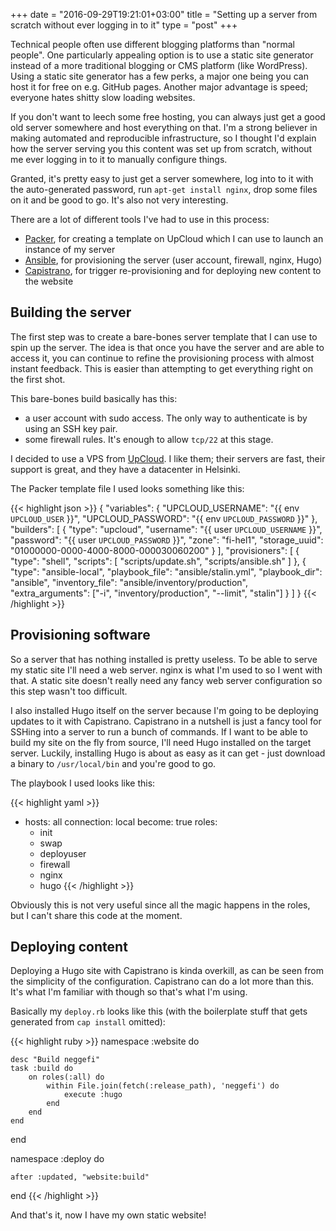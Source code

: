 +++
date = "2016-09-29T19:21:01+03:00"
title = "Setting up a server from scratch without ever logging in to it"
type = "post"
+++

Technical people often use different blogging platforms than "normal people". One particularly appealing option is to 
use a static site generator instead of a more traditional blogging or CMS platform (like WordPress). Using a static 
site generator has a few perks, a major one being you can host it for free on e.g. GitHub pages. Another major 
advantage is speed; everyone hates shitty slow loading websites.

If you don't want to leech some free hosting, you can always just get a good old server somewhere and host everything 
on that. I'm a strong believer in making automated and reproducible infrastructure, so I thought I'd explain how the 
server serving you this content was set up from scratch, without me ever logging in to it to manually configure things.

Granted, it's pretty easy to just get a server somewhere, log into to it with the auto-generated password, run 
`apt-get install nginx`, drop some files on it and be good to go. It's also not very interesting.

There are a lot of different tools I've had to use in this process:

* [Packer](https://www.packer.io/), for creating a template on UpCloud which I can use to launch an instance of my server
* [Ansible](https://www.ansible.com/), for provisioning the server (user account, firewall, nginx, Hugo)
* [Capistrano](http://capistranorb.com/), for trigger re-provisioning and for deploying new content to the website

## Building the server

The first step was to create a bare-bones server template that I can use to spin up the server. The idea is that once 
you have the server and are able to access it, you can continue to refine the provisioning process with almost instant 
feedback. This is easier than attempting to get everything right on the first shot.

This bare-bones build basically has this:

* a user account with sudo access. The only way to authenticate is by using an SSH key pair.
* some firewall rules. It's enough to allow `tcp/22` at this stage.

I decided to use a VPS from [UpCloud](https://www.upcloud.com/). I like them; their servers are fast, their support is 
great, and they have a datacenter in Helsinki.

The Packer template file I used looks something like this:

{{< highlight json >}}
{
  "variables": {
    "UPCLOUD_USERNAME": "{{ env `UPCLOUD_USER` }}",
    "UPCLOUD_PASSWORD": "{{ env `UPCLOUD_PASSWORD` }}"
  },
  "builders": [
    {
      "type": "upcloud",
      "username": "{{ user `UPCLOUD_USERNAME` }}",
      "password": "{{ user `UPCLOUD_PASSWORD` }}",
      "zone": "fi-hel1",
      "storage_uuid": "01000000-0000-4000-8000-000030060200"
    }
  ],
  "provisioners": [
    {
      "type": "shell",
      "scripts": [
        "scripts/update.sh",
        "scripts/ansible.sh"
      ]
    },
    {
      "type": "ansible-local",
      "playbook_file": "ansible/stalin.yml",
      "playbook_dir":  "ansible",
      "inventory_file": "ansible/inventory/production",
      "extra_arguments": ["-i", "inventory/production", "--limit", "stalin"]
    }
  ]
}
{{< /highlight >}}

## Provisioning software

So a server that has nothing installed is pretty useless. To be able to serve my static site I'll need a web server. 
nginx is what I'm used to so I went with that. A static site doesn't really need any fancy web server configuration so 
this step wasn't too difficult.

I also installed Hugo itself on the server because I'm going to be deploying updates to it with Capistrano. Capistrano 
in a nutshell is just a fancy tool for SSHing into a server to run a bunch of commands. If I want to be able to build 
my site on the fly from source, I'll need Hugo installed on the target server. Luckily, installing Hugo is about as 
easy as it can get - just download a binary to `/usr/local/bin` and you're good to go.

The playbook I used looks like this:

{{< highlight yaml >}}
- hosts: all
  connection: local
  become: true
  roles:
    - init
    - swap
    - deployuser
    - firewall
    - nginx
    - hugo
{{< /highlight >}}

Obviously this is not very useful since all the magic happens in the roles, but I can't share this code at the moment.

## Deploying content

Deploying a Hugo site with Capistrano is kinda overkill, as can be seen from the simplicity of the configuration. 
Capistrano can do a lot more than this. It's what I'm familiar with though so that's what I'm using.

Basically my `deploy.rb` looks like this (with the boilerplate stuff that gets generated from `cap install` omitted):

{{< highlight ruby >}}
namespace :website do

	desc "Build neggefi"
	task :build do
		on roles(:all) do
			within File.join(fetch(:release_path), 'neggefi') do
				execute :hugo
			end
		end
	end

end

namespace :deploy do

	after :updated, "website:build"
	
end
{{< /highlight >}}

And that's it, now I have my own static website!
